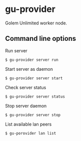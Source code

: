
# gu-provider

Golem Unlimited worker node.

## Command line options

Run server
```
$ gu-provider server run
```

Start server as daemon
```
$ gu-provider server start
```

Check server status
```
$ gu-provider server status
```

Stop server daemon
```
$ gu-provider server stop
```

List available lan peers

```
$ gu-porovider lan list
```
